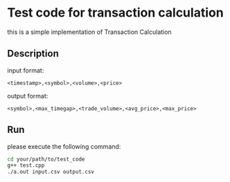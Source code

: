 # Test code for transaction calculation
this is a simple implementation of Transaction Calculation

## Description
input format: 
```
<timestamp>,<symbol>,<volume>,<price>
```
output format:
```
<symbol>,<max_timegap>,<trade_volume>,<avg_price>,<max_price>
```


## Run
please execute the following command:
```bash
cd your/path/to/test_code
g++ test.cpp
./a.out input.csv output.csv
```

